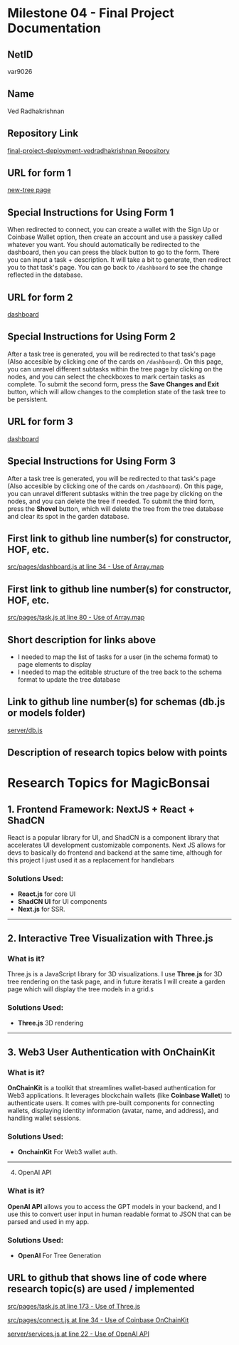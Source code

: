 # Milestone 04 - Final Project Documentation

## NetID
var9026

## Name
Ved Radhakrishnan

## Repository Link
[final-project-deployment-vedradhakrishnan Repository](https://github.com/nyu-csci-ua-0467-001-002-spring-2025/final-project-deployment-vedradhakrishnan/tree/master)

## URL for form 1
[new-tree page](https://verbose-giggle-v74v7jxx6453665-3000.app.github.dev/new-tree)

## Special Instructions for Using Form 1
When redirected to connect, you can create a wallet with the Sign Up or Coinbase Wallet option, then create an account and use a passkey called whatever you want. You should automatically be redirected to the dashboard, then you can press the black button to go to the form. There you can input a task + description. It will take a bit to generate, then redirect you to that task's page. You can go back to `/dashboard` to see the change reflected in the database.

## URL for form 2
[dashboard](https://verbose-giggle-v74v7jxx6453665-3000.app.github.dev/dashboard)

## Special Instructions for Using Form 2
After a task tree is generated, you will be redirected to that task's page (Also accesible by clicking one of the cards on `/dashboard`). On this page, you can unravel different subtasks within the tree page by clicking on the nodes, and you can select the checkboxes to mark certain tasks as complete. To submit the second form, press the **Save Changes and Exit** button, which will allow changes to the completion state of the task tree to be persistent.

## URL for form 3
[dashboard](https://verbose-giggle-v74v7jxx6453665-3000.app.github.dev/dashboard)

## Special Instructions for Using Form 3
After a task tree is generated, you will be redirected to that task's page (Also accesible by clicking one of the cards on `/dashboard`). On this page, you can unravel different subtasks within the tree page by clicking on the nodes, and you can delete the tree if needed. To submit the third form, press the **Shovel** button, which will delete the tree from the tree database and clear its spot in the garden database.


## First link to github line number(s) for constructor, HOF, etc.
[src/pages/dashboard.js at line 34 - Use of Array.map](https://github.com/nyu-csci-ua-0467-001-002-spring-2025/final-project-deployment-vedradhakrishnan/blob/master/src/pages/dashboard.js#L46)

## First link to github line number(s) for constructor, HOF, etc.
[src/pages/task.js at line 80 - Use of Array.map](https://github.com/nyu-csci-ua-0467-001-002-spring-2025/final-project-deployment-vedradhakrishnan/blob/master/src/pages/task.js#L80)

## Short description for links above
- I needed to map the list of tasks for a user (in the schema format) to page elements to display
- I needed to map the editable structure of the tree back to the schema format to update the tree database

## Link to github line number(s) for schemas (db.js or models folder)
[server/db.js](https://github.com/nyu-csci-ua-0467-001-002-spring-2025/final-project-deployment-vedradhakrishnan/blob/master/server/db.js)

## Description of research topics below with points
 
 # Research Topics for MagicBonsai
 
 ## 1. Frontend Framework: NextJS + React + ShadCN
 React is a popular library for UI, and ShadCN is a component library that accelerates UI development customizable components. Next JS allows for devs to basically do frontend and backend at the same time, although for this project I just used it as a replacement for handlebars
 
 ### Solutions Used:
 - **React.js** for core UI
 - **ShadCN UI** for UI components
 - **Next.js** for SSR.
 
 ---

 ## 2. Interactive Tree Visualization with Three.js
 ### What is it?
 Three.js is a JavaScript library for 3D visualizations. I use **Three.js** for 3D tree rendering on the task page, and in future iteratis I will create a garden page which will display the tree models in a grid.s

  ### Solutions Used:
 - **Three.js** 3D rendering

---
 
 ## 3. Web3 User Authentication with OnChainKit
 ### What is it?
**OnChainKit** is a toolkit that streamlines wallet-based authentication for Web3 applications. It leverages blockchain wallets (like **Coinbase Wallet**) to authenticate users. It comes with pre-built components for connecting wallets, displaying identity information (avatar, name, and address), and handling wallet sessions.
 
### Solutions Used:
- **OnchainKit** For Web3 wallet auth.

---

 4. OpenAI API
 ### What is it?
**OpenAI API** allows you to access the GPT models in your backend, and I use this to convert user input in human readable format to JSON that can be parsed and used in my app.
 
### Solutions Used:
- **OpenAI** For Tree Generation


 
## URL to github that shows line of code where research topic(s) are used / implemented

[src/pages/task.js at line 173 - Use of Three.js](https://github.com/nyu-csci-ua-0467-001-002-spring-2025/final-project-deployment-vedradhakrishnan/blob/master/src/pages/task.js#L173)

[src/pages/connect.js at line 34 - Use of Coinbase OnChainKit](https://github.com/nyu-csci-ua-0467-001-002-spring-2025/final-project-deployment-vedradhakrishnan/blob/master/src/pages/connect.js#L34)

[server/services.js at line 22 - Use of OpenAI API](https://github.com/nyu-csci-ua-0467-001-002-spring-2025/final-project-deployment-vedradhakrishnan/blob/master/server/services.js#L22)